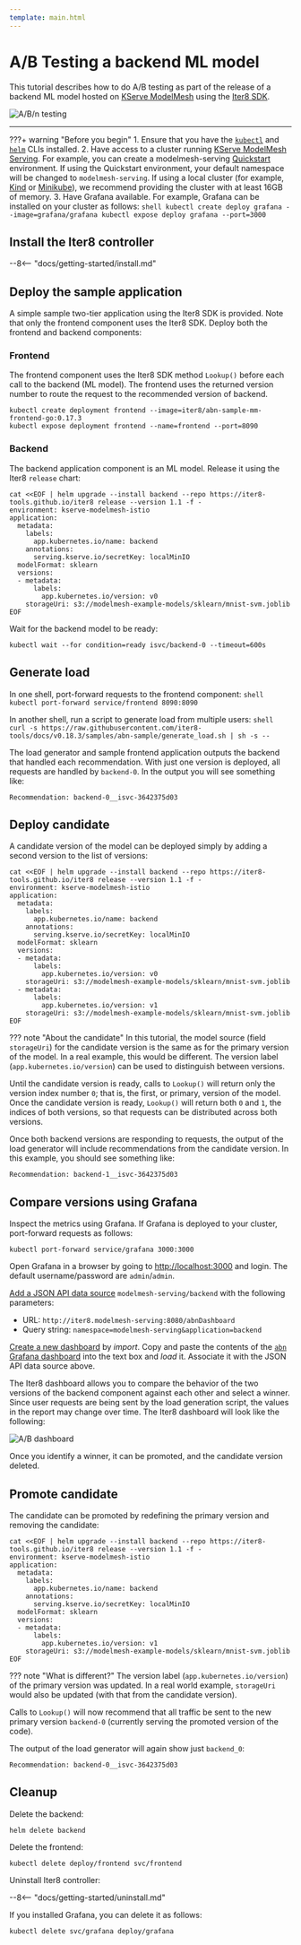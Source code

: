 ```yaml
---
template: main.html
---
```


# A/B Testing a backend ML model

This tutorial describes how to do A/B testing as part of the release of a backend ML model hosted on [KServe ModelMesh](https://github.com/kserve/modelmesh) using the [Iter8 SDK](../../../user-guide/abn/about.md). 

![A/B/n testing](../../images/abn.png)

***

???+ warning "Before you begin"
    1. Ensure that you have the [`kubectl`](https://kubernetes.io/docs/reference/kubectl/) and [`helm`](https://helm.sh/) CLIs installed.
    2. Have access to a cluster running [KServe ModelMesh Serving](https://github.com/kserve/modelmesh-serving). For example, you can create a modelmesh-serving [Quickstart](https://github.com/kserve/modelmesh-serving/blob/release-0.11/docs/quickstart.md) environment.  If using the Quickstart environment, your default namespace will be changed to `modelmesh-serving`. If using a local cluster (for example, [Kind](https://kind.sigs.k8s.io/) or [Minikube](https://minikube.sigs.k8s.io/docs/)), we recommend providing the cluster with at least 16GB of memory.
    3. Have Grafana available. For example, Grafana can be installed on your cluster as follows:
    ```shell
    kubectl create deploy grafana --image=grafana/grafana
    kubectl expose deploy grafana --port=3000
    ```
 
## Install the Iter8 controller

--8<-- "docs/getting-started/install.md"

## Deploy the sample application

A simple sample two-tier application using the Iter8 SDK is provided. Note that only the frontend component uses the Iter8 SDK. Deploy both the frontend and backend components:

### Frontend

The frontend component uses the Iter8 SDK method `Lookup()` before each call to the backend (ML model). The frontend uses the returned version number to route the request to the recommended version of backend.

```shell
kubectl create deployment frontend --image=iter8/abn-sample-mm-frontend-go:0.17.3
kubectl expose deployment frontend --name=frontend --port=8090
```

### Backend

The backend application component is an ML model. Release it using the Iter8 `release` chart:

```shell
cat <<EOF | helm upgrade --install backend --repo https://iter8-tools.github.io/iter8 release --version 1.1 -f -
environment: kserve-modelmesh-istio
application: 
  metadata:
    labels:
      app.kubernetes.io/name: backend
    annotations:
      serving.kserve.io/secretKey: localMinIO
  modelFormat: sklearn
  versions:
  - metadata:
      labels:
        app.kubernetes.io/version: v0
    storageUri: s3://modelmesh-example-models/sklearn/mnist-svm.joblib
EOF
```

Wait for the backend model to be ready:

```shell
kubectl wait --for condition=ready isvc/backend-0 --timeout=600s
```

## Generate load

In one shell, port-forward requests to the frontend component:
    ```shell
    kubectl port-forward service/frontend 8090:8090
    ```

In another shell, run a script to generate load from multiple users:
    ```shell
    curl -s https://raw.githubusercontent.com/iter8-tools/docs/v0.18.3/samples/abn-sample/generate_load.sh | sh -s --
    ```
 
The load generator and sample frontend application outputs the backend that handled each recommendation. With just one version is deployed, all requests are handled by `backend-0`. In the output you will see something like:

```
Recommendation: backend-0__isvc-3642375d03
```

## Deploy candidate

A candidate version of the model can be deployed simply by adding a second version to the list of versions:

```shell
cat <<EOF | helm upgrade --install backend --repo https://iter8-tools.github.io/iter8 release --version 1.1 -f -
environment: kserve-modelmesh-istio
application: 
  metadata:
    labels:
      app.kubernetes.io/name: backend
    annotations:
      serving.kserve.io/secretKey: localMinIO
  modelFormat: sklearn
  versions:
  - metadata:
      labels:
        app.kubernetes.io/version: v0
    storageUri: s3://modelmesh-example-models/sklearn/mnist-svm.joblib
  - metadata:
      labels:
        app.kubernetes.io/version: v1
    storageUri: s3://modelmesh-example-models/sklearn/mnist-svm.joblib
EOF
```

??? note "About the candidate"
    In this tutorial, the model source (field `storageUri`) for the candidate version is the same as for the primary version of the model. In a real example, this would be different. The version label (`app.kubernetes.io/version`) can be used to distinguish between versions.

Until the candidate version is ready, calls to `Lookup()` will return only the version index number `0`; that is, the first, or primary, version of the model.
Once the candidate version is ready, `Lookup()` will return both `0` and `1`, the indices of both versions, so that requests can be distributed across both versions.

Once both backend versions are responding to requests, the output of the load generator will include recommendations from the candidate version. In this example, you should see something like:

```
Recommendation: backend-1__isvc-3642375d03
```

## Compare versions using Grafana

Inspect the metrics using Grafana. If Grafana is deployed to your cluster, port-forward requests as follows:

```shell
kubectl port-forward service/grafana 3000:3000
```

Open Grafana in a browser by going to [http://localhost:3000](http://localhost:3000) and login. The default username/password are `admin`/`admin`.

[Add a JSON API data source](http://localhost:3000/connections/datasources/marcusolsson-json-datasource) `modelmesh-serving/backend` with the following parameters:

* URL: `http://iter8.modelmesh-serving:8080/abnDashboard`
* Query string: `namespace=modelmesh-serving&application=backend`

[Create a new dashboard](http://localhost:3000/dashboards) by *import*. Copy and paste the contents of the [`abn` Grafana dashboard](https://raw.githubusercontent.com/iter8-tools/iter8/v1.1.1/grafana/abn.json) into the text box and *load* it. Associate it with the JSON API data source above.

The Iter8 dashboard allows you to compare the behavior of the two versions of the backend component against each other and select a winner. Since user requests are being sent by the load generation script, the values in the report may change over time. The Iter8 dashboard will look like the following:

![A/B dashboard](../../images/abnDashboard.png)

Once you identify a winner, it can be promoted, and the candidate version deleted.

## Promote candidate

The candidate can be promoted by redefining the primary version and removing the candidate:

```shell
cat <<EOF | helm upgrade --install backend --repo https://iter8-tools.github.io/iter8 release --version 1.1 -f -
environment: kserve-modelmesh-istio
application: 
  metadata:
    labels:
      app.kubernetes.io/name: backend
    annotations:
      serving.kserve.io/secretKey: localMinIO
  modelFormat: sklearn
  versions:
  - metadata:
      labels:
        app.kubernetes.io/version: v1
    storageUri: s3://modelmesh-example-models/sklearn/mnist-svm.joblib
EOF
```

??? note "What is different?"
    The version label (`app.kubernetes.io/version`) of the primary version was updated. In a real world example, `storageUri` would also be updated (with that from the candidate version).

Calls to `Lookup()` will now recommend that all traffic be sent to the new primary version `backend-0` (currently serving the promoted version of the code).

The output of the load generator will again show just `backend_0`:

```
Recommendation: backend-0__isvc-3642375d03
```

## Cleanup

Delete the backend:

```shell
helm delete backend
```

Delete the frontend:

```shell
kubectl delete deploy/frontend svc/frontend
```

Uninstall Iter8 controller:

--8<-- "docs/getting-started/uninstall.md"

If you installed Grafana, you can delete it as follows:

```shell
kubectl delete svc/grafana deploy/grafana
```
